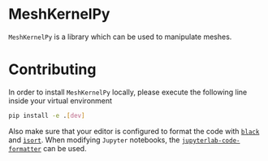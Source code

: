 # MeshKernelPy

`MeshKernelPy` is a library which can be used to manipulate meshes.


# Contributing

In order to install `MeshKernelPy` locally, please execute the following line inside your virtual environment

```bash
pip install -e .[dev]
```

Also make sure that your editor is configured to format the code with [`black`](https://black.readthedocs.io/en/stable/) and [`ìsort`](https://pycqa.github.io/isort/).
When modifying `Jupyter` notebooks, the [`jupyterlab-code-formatter`](https://jupyterlab-code-formatter.readthedocs.io/en/latest/installation.html) can be used.
